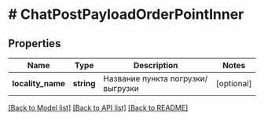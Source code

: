 # # ChatPostPayloadOrderPointInner

## Properties

Name | Type | Description | Notes
------------ | ------------- | ------------- | -------------
**locality_name** | **string** | Название пункта погрузки/выгрузки | [optional]

[[Back to Model list]](../../README.md#models) [[Back to API list]](../../README.md#endpoints) [[Back to README]](../../README.md)
